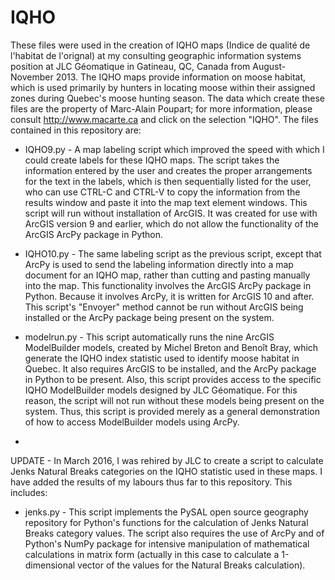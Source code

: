 IQHO
====

These files were used in the creation of IQHO maps (Indice de qualité de l'habitat de l'orignal) at my consulting geographic information systems position at JLC Géomatique in Gatineau, QC, Canada from August-November 2013.  The IQHO maps provide information on moose habitat, which is used primarily by hunters in locating moose within their assigned zones during Quebec's moose hunting season.  The data which create these files are the property of Marc-Alain Poupart; for more information, please consult http://www.macarte.ca and click on the selection "IQHO".  The files contained in this repository are:

* IQHO9.py - A map labeling script which improved the speed with which I could create labels for these IQHO maps.  The script takes the information entered by the user and creates the proper arrangements for the text in the labels, which is then sequentially listed for the user, who can use CTRL-C and CTRL-V to copy the information from the results window and paste it into the map text element windows.  This script will run without installation of ArcGIS.  It was created for use with ArcGIS version 9 and earlier, which do not allow the functionality of the ArcGIS ArcPy package in Python.

* IQHO10.py - The same labeling script as the previous script, except that ArcPy is used to send the labeling information directly into a map document for an IQHO map, rather than cutting and pasting manually into the map.  This functionality involves the ArcGIS ArcPy package in Python.  Because it involves ArcPy, it is written for ArcGIS 10 and after.  This script's "Envoyer" method cannot be run without ArcGIS being installed or the ArcPy package being present on the system.

* modelrun.py - This script automatically runs the nine ArcGIS ModelBuilder models, created by Michel Breton and Benoît Bray, which generate the IQHO index statistic used to identify moose habitat in Quebec.  It also requires ArcGIS to be installed, and the ArcPy package in Python to be present.  Also, this script provides access to the specific IQHO ModelBuilder models designed by JLC Géomatique.  For this reason, the script will not run without these models being present on the system.  Thus, this script is provided merely as a general demonstration of how to access ModelBuilder models using ArcPy.
* 
UPDATE - In March 2016, I was rehired by JLC to create a script to calculate Jenks Natural Breaks categories on the IQHO statistic used in these maps.  I have added the results of my labours thus far to this repository.  This includes:

* jenks.py - This script implements the PySAL open source geography repository for Python's functions for the calculation of Jenks Natural Breaks category values.  The script also requires the use of ArcPy and of Python's NumPy package for intensive manipulation of mathematical calculations in matrix form (actually in this case to calculate a 1-dimensional vector of the values for the Natural Breaks calculation).
